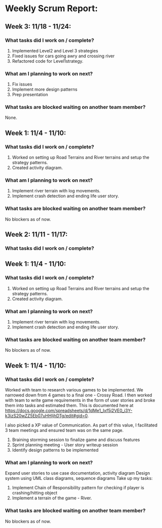# Weekly Scrum Report:

## Week 3: 11/18 - 11/24:

### What tasks did I work on / complete?
1. Implemented Level2 and Level 3 strategies
2. Fixed issues for cars going awry and crossing river
3. Refactored code for Level1strategy.

### What am I planning to work on next?
1. Fix issues
2. Implement more design patterns
3. Prep presentation

### What tasks are blocked waiting on another team member?
None.

## Week 1: 11/4 - 11/10:

### What tasks did I work on / complete?
1. Worked on setting up Road Terrains and River terrains and setup the strategy patterns.
2. Created activity diagram.


### What am I planning to work on next?
1. Implement river terrain with log movements.
2. Implement crash detection and ending life user story.

### What tasks are blocked waiting on another team member?
No blockers as of now.

## Week 2: 11/11 - 11/17:

### What tasks did I work on / complete?
## Week 1: 11/4 - 11/10:

### What tasks did I work on / complete?
1. Worked on setting up Road Terrains and River terrains and setup the strategy patterns.
2. Created activity diagram.


### What am I planning to work on next?
1. Implement river terrain with log movements.
2. Implement crash detection and ending life user story.

### What tasks are blocked waiting on another team member?
No blockers as of now.

## Week 1: 11/4 - 11/10:

### What tasks did I work on / complete?
Worked with team to research various games to be implemented. We narrowed down from 4 games to a final one - Crossy Road. I then worked with team to write game requirements in the form of user stories and broke them into tasks and estimated them. This is documented here at https://docs.google.com/spreadsheets/d/1dMe1_Ixf5i2VE0_i3Y-k3izS20wZZ5Eb07uHHIjhDTg/edit#gid=0.

I also picked a XP value of Communication. As part of this value, I facilitated 3 team meetings and ensured team was on the same page.
1. Braining storming session to finalize game and discuss features
2. Sprint planning meeting - User story writeup session
3. Identify design patterns to be implemented

### What am I planning to work on next?
Expand user stories to use case documentation, activity diagram
Design system using UML class diagrams, sequence diagrams
Take up my tasks:
  1. Implement Chain of Responsibility pattern for checking if player is crashing/hitting object
  2. Implement a terrain of the game - River.

### What tasks are blocked waiting on another team member?
No blockers as of now.

